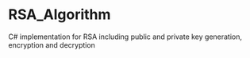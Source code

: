# RSA_Algorithm
C# implementation for RSA including public and private key generation, encryption and decryption
